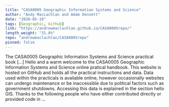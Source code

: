 ```yaml
---
title: "CASA0005 Geographic Information Systems and Science"
author: "Andy MacLachlan and Adam Dennett"
date: "2020-05-19"
tags: [Geographic, Github]
link: "https://andrewmaclachlan.github.io/CASA0005repo/"
length_weight: "31.8%"
repo: "andrewmaclachlan/CASA0005repo"
pinned: false
---
```


The CASA0005 Geographic Information Systems and Science practical book [...] Hello and a warm welcome to the CASA0005 Geographic Information Systems and Science online pratical handbook. This website is hosted on GitHub and holds all the practical instructions and data. Data used within the practicals is available online, however occasionally websites can undergo maintenance or be inaccessible due to political factors such as government shutdowns. Accessing this data is explained in the section hello GIS. Thanks to the following people who have either contributed directly or provided code in ...
